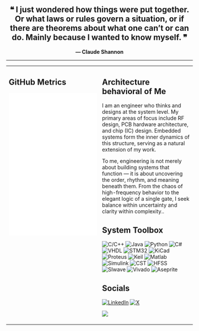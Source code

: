 <div align="center">

<h2><strong>❝ I just wondered how things were put together. Or what laws or rules govern a situation, or if there are theorems about what one can’t or can do. Mainly because I wanted to know myself. ❞</strong></h2>
<p><strong>— Claude Shannon</strong></p>

</div>

---

<table>
  <tr>
    <!-- Sol Sütun: SVG Görsel -->
    <td width="50%" valign="top">

## GitHub Metrics

<img src="https://github.com/FTHGL/FTHGL/blob/main/github-metrics.svg" alt="GitHub Metrics" width="100%"/>

</td>

<!-- Sağ Sütun: Yazılar -->
<td width="50%" valign="top">

## Architecture behavioral of Me

I am an engineer who thinks and designs at the system level. My primary areas of focus include RF design, PCB hardware architecture, and chip (IC) design. Embedded systems form the inner dynamics of this structure, serving as a natural extension of my work.

To me, engineering is not merely about building systems that function — it is about uncovering the order, rhythm, and meaning beneath them. From the chaos of high-frequency behavior to the elegant logic of a single gate, I seek balance within uncertainty and clarity within complexity..





## System Toolbox

![C/C++](https://img.shields.io/badge/C/C++-00599C?style=flat&logo=cplusplus&logoColor=white)
![Java](https://img.shields.io/badge/Java-ED8B00?style=flat&logo=java&logoColor=white)
![Python](https://img.shields.io/badge/Python-3776AB?style=flat&logo=python&logoColor=white)
![C#](https://img.shields.io/badge/C%23-239120?style=flat&logo=c-sharp&logoColor=white)
![VHDL](https://img.shields.io/badge/VHDL-652C8B?style=flat&logoColor=white)
![STM32](https://img.shields.io/badge/STM32-03234B?style=flat&logo=STMicroelectronics&logoColor=white)
![KiCad](https://img.shields.io/badge/KiCad-314CB6?style=flat&logo=kicad&logoColor=white)
![Proteus](https://img.shields.io/badge/Proteus-000000?style=flat&logoColor=white)
![Keil](https://img.shields.io/badge/Keil-0091BD?style=flat&logo=arm&logoColor=white)
![Matlab](https://img.shields.io/badge/Matlab-0076A8?style=flat&logo=mathworks&logoColor=white)
![Simulink](https://img.shields.io/badge/Simulink-F37726?style=flat&logo=mathworks&logoColor=white)
![CST](https://img.shields.io/badge/CST-4B8BBE?style=flat&logoColor=white)
![HFSS](https://img.shields.io/badge/HFSS-0071C5?style=flat&logoColor=white)
![SIwave](https://img.shields.io/badge/SIwave-00498F?style=flat&logo=ansys&logoColor=white)
![Vivado](https://img.shields.io/badge/Vivado-FFB500?style=flat&logo=xilinx&logoColor=white)
![Aseprite](https://img.shields.io/badge/Aseprite-7D929E?style=flat&logo=aseprite&logoColor=white)




## Socials

[![LinkedIn](https://img.shields.io/badge/LinkedIn-%230077B5.svg?logo=linkedin&logoColor=white)](https://www.linkedin.com/in/abdurrahman-fatiho%C4%9Flu-56820a235/)   [![X](https://img.shields.io/badge/X-black.svg?logo=X&logoColor=white)](https://x.com/fthgl_)



[![](https://visitcount.itsvg.in/api?id=FTHGL&icon=0&color=0)](https://visitcount.itsvg.in)

</td>
  </tr>
</table>
